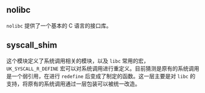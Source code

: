 ## nolibc
`nolibc` 提供了一个基本的 C 语言的接口库。

## syscall_shim
这个模块定义了系统调用相关的模块，以及 `libc` 常用的宏，`UK_SYSCALL_R_DEFINE` 宏可以对系统调用进行重定义。目前猜测是原有的系统调用是一个弱引用，在进行 `redefine` 后变成了制定的函数。这一层主要是对 `libc` 的支持，将原有的系统调用通过一层包装可以被统一改造。
